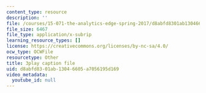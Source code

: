 ```yaml
---
content_type: resource
description: ''
file: /courses/15-071-the-analytics-edge-spring-2017/d8abfd8301ab13046605a7056195d169_mw0jJm_3KXs.srt
file_size: 6467
file_type: application/x-subrip
learning_resource_types: []
license: https://creativecommons.org/licenses/by-nc-sa/4.0/
ocw_type: OCWFile
resourcetype: Other
title: 3play caption file
uid: d8abfd83-01ab-1304-6605-a7056195d169
video_metadata:
  youtube_id: null
---
```

